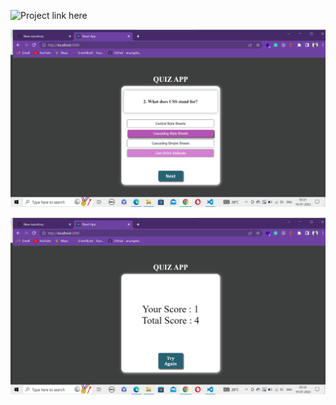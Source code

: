 ![Project link here](https://quiz-app-component.netlify.app/)

![logo](https://github.com/shashant654/Quiz_app-using-react/blob/main/src/assets/Screenshot%20(172).png
)

![logo](https://github.com/shashant654/Quiz_app-using-react/blob/main/src/assets/Screenshot%20(173).png
)

